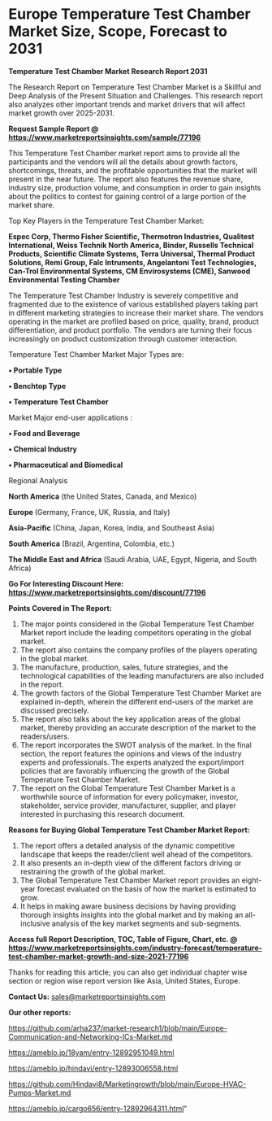 # Europe Temperature Test Chamber Market Size, Scope, Forecast to 2031

<strong>Temperature Test Chamber Market Research Report 2031</strong>

The Research Report on Temperature Test Chamber Market is a Skillful and Deep Analysis of the Present Situation and Challenges. This research report also analyzes other important trends and market drivers that will affect market growth over 2025-2031.

<strong>Request Sample Report @ <a href=https://www.marketreportsinsights.com/sample/77196>https://www.marketreportsinsights.com/sample/77196</a></strong>

This Temperature Test Chamber market report aims to provide all the participants and the vendors will all the details about growth factors, shortcomings, threats, and the profitable opportunities that the market will present in the near future. The report also features the revenue share, industry size, production volume, and consumption in order to gain insights about the politics to contest for gaining control of a large portion of the market share.

Top Key Players in the Temperature Test Chamber Market:

<strong>Espec Corp, Thermo Fisher Scientific, Thermotron Industries, Qualitest International, Weiss Technik North America, Binder, Russells Technical Products, Scientific Climate Systems, Terra Universal, Thermal Product Solutions, Remi Group, Falc Intruments, Angelantoni Test Technologies, Can-Trol Environmental Systems, CM Envirosystems (CME), Sanwood Environmental Testing Chamber</strong>

The Temperature Test Chamber Industry is severely competitive and fragmented due to the existence of various established players taking part in different marketing strategies to increase their market share. The vendors operating in the market are profiled based on price, quality, brand, product differentiation, and product portfolio. The vendors are turning their focus increasingly on product customization through customer interaction.

Temperature Test Chamber Market Major Types are:

<strong>• Portable Type

• Benchtop Type

• Temperature Test Chamber</strong>

Market Major end-user applications :

<strong>• Food and Beverage

• Chemical Industry

• Pharmaceutical and Biomedical</strong>

Regional Analysis

</u><strong><b>North America</b></strong> (the United States, Canada, and Mexico)

<strong><b>Europe </b></strong>(Germany, France, UK, Russia, and Italy)

<strong><b>Asia-Pacific</b></strong> (China, Japan, Korea, India, and Southeast Asia)

<strong><b>South America</b></strong> (Brazil, Argentina, Colombia, etc.)

<strong><b>The Middle East and Africa</b></strong> (Saudi Arabia, UAE, Egypt, Nigeria, and South Africa)

<strong>Go For Interesting Discount Here: <a href=https://www.marketreportsinsights.com/discount/77196>https://www.marketreportsinsights.com/discount/77196</a></strong>

<strong>Points Covered in The Report:</strong>
<ol>
  <li>The major points considered in the Global Temperature Test Chamber Market report include the leading competitors operating in the global market.</li>
  <li>The report also contains the company profiles of the players operating in the global market.</li>
  <li>The manufacture, production, sales, future strategies, and the technological capabilities of the leading manufacturers are also included in the report.</li>
  <li>The growth factors of the Global Temperature Test Chamber Market are explained in-depth, wherein the different end-users of the market are discussed precisely.</li>
  <li>The report also talks about the key application areas of the global market, thereby providing an accurate description of the market to the readers/users.</li>
  <li>The report incorporates the SWOT analysis of the market. In the final section, the report features the opinions and views of the industry experts and professionals. The experts analyzed the export/import policies that are favorably influencing the growth of the Global Temperature Test Chamber Market.</li>
  <li>The report on the Global Temperature Test Chamber Market is a worthwhile source of information for every policymaker, investor, stakeholder, service provider, manufacturer, supplier, and player interested in purchasing this research document.</li>
</ol>
<strong>Reasons for Buying Global Temperature Test Chamber Market Report:</strong>

<ol>
  <li>The report offers a detailed analysis of the dynamic competitive landscape that keeps the reader/client well ahead of the competitors.</li>
  <li>It also presents an in-depth view of the different factors driving or restraining the growth of the global market.</li>
  <li>The Global Temperature Test Chamber Market report provides an eight-year forecast evaluated on the basis of how the market is estimated to grow.</li>
  <li>It helps in making aware business decisions by having providing thorough insights insights into the global market and by making an all-inclusive analysis of the key market segments and sub-segments.</li>
</ol>
<strong>Access full Report Description, TOC, Table of Figure, Chart, etc. @ <a href=https://www.marketreportsinsights.com/industry-forecast/temperature-test-chamber-market-growth-and-size-2021-77196>https://www.marketreportsinsights.com/industry-forecast/temperature-test-chamber-market-growth-and-size-2021-77196</a></strong>


Thanks for reading this article; you can also get individual chapter wise section or region wise report version like Asia, United States, Europe.

<strong>Contact Us:</strong>
sales@marketreportsinsights.com

<strong>Our other reports:</strong>

<a href=https://github.com/arha237/market-research1/blob/main/Europe-Communication-and-Networking-ICs-Market.md>https://github.com/arha237/market-research1/blob/main/Europe-Communication-and-Networking-ICs-Market.md</a>

<a href=https://ameblo.jp/18yam/entry-12892951049.html>https://ameblo.jp/18yam/entry-12892951049.html</a>

<a href=https://ameblo.jp/hindavi/entry-12893006558.html>https://ameblo.jp/hindavi/entry-12893006558.html</a>

<a href=https://github.com/Hindavi8/Marketingrowth/blob/main/Europe-HVAC-Pumps-Market.md>https://github.com/Hindavi8/Marketingrowth/blob/main/Europe-HVAC-Pumps-Market.md</a>

<a href=https://ameblo.jp/cargo656/entry-12892964311.html>https://ameblo.jp/cargo656/entry-12892964311.html</a>"
